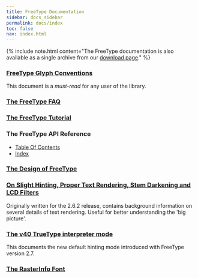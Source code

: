 ```yaml
---
title: FreeType Documentation
sidebar: docs_sidebar
permalink: docs/index
toc: false
nav: index.html
---
```


{% include note.html content="The FreeType documentation is also available as a single archive from our [download page](../download)." %}

### [FreeType Glyph Conventions](glyphs)

This document is a *must-read* for any user of the library.

### [The FreeType FAQ](faq)

### [The FreeType Tutorial](tutorial)

### The FreeType API Reference

-   [Table Of Contents](reference/index.html)
-   [Index](reference/ft2-index.html)

### [The Design of FreeType](design)

### [On Slight Hinting, Proper Text Rendering, Stem Darkening and LCD Filters](text-rendering-general.html)

Originally written for the 2.6.2 release, contains background
information on several details of text rendering. Useful for better
understanding the 'big picture'.

### [The v40 TrueType interpreter mode](subpixel-hinting.html)

This documents the new default hinting mode introduced with FreeType
version 2.7.

### [The RasterInfo Font](rasterinfo/rasterinfo.html)

